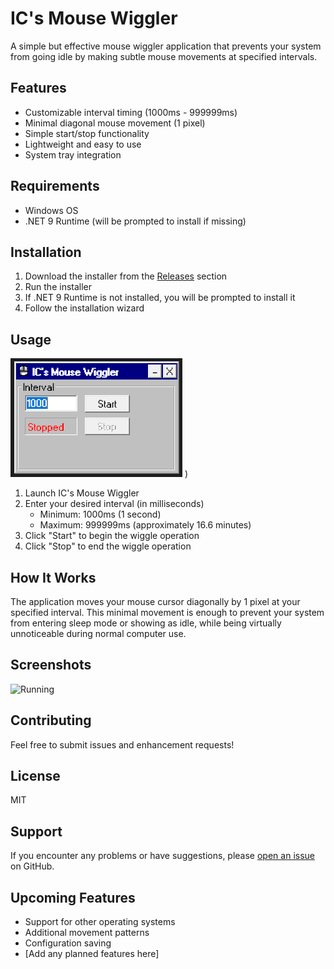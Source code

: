 # IC's Mouse Wiggler

A simple but effective mouse wiggler application that prevents your system from going idle by making subtle mouse movements at specified intervals.

## Features

- Customizable interval timing (1000ms - 999999ms)
- Minimal diagonal mouse movement (1 pixel)
- Simple start/stop functionality
- Lightweight and easy to use
- System tray integration

## Requirements

- Windows OS
- .NET 9 Runtime (will be prompted to install if missing)

## Installation

1. Download the installer from the [Releases](releases) section
2. Run the installer
3. If .NET 9 Runtime is not installed, you will be prompted to install it
4. Follow the installation wizard

## Usage

![Application Main Window](https://github.com/iarlaithc/MouseWiggler/blob/master/Wiggler/Resources/Images/Examples/Wiggler.PNG)
)

1. Launch IC's Mouse Wiggler
2. Enter your desired interval (in milliseconds)
   - Minimum: 1000ms (1 second)
   - Maximum: 999999ms (approximately 16.6 minutes)
3. Click "Start" to begin the wiggle operation
4. Click "Stop" to end the wiggle operation

## How It Works

The application moves your mouse cursor diagonally by 1 pixel at your specified interval. This minimal movement is enough to prevent your system from entering sleep mode or showing as idle, while being virtually unnoticeable during normal computer use.

## Screenshots

![Running]([![wiggler2](https://github.com/user-attachments/assets/13ca9408-3fdd-4ea6-a230-0b1cc1f56c22](https://github.com/iarlaithc/MouseWiggler/blob/master/Wiggler/Resources/Images/Examples/wiggler2.PNG))
)

## Contributing

Feel free to submit issues and enhancement requests!

## License

MIT

## Support

If you encounter any problems or have suggestions, please [open an issue](issues) on GitHub.

## Upcoming Features

- Support for other operating systems
- Additional movement patterns
- Configuration saving
- [Add any planned features here]
